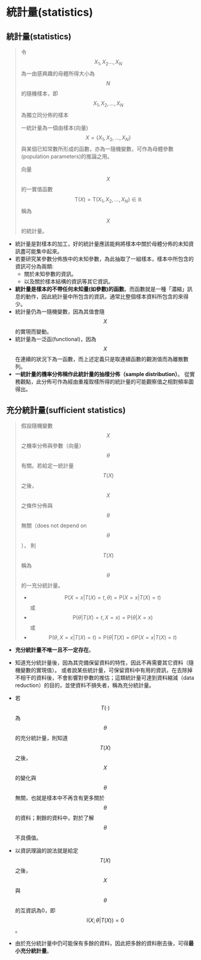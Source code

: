 # 統計量\(statistics\)

## 統計量\(statistics\)

> 令$$X_1,X_2\ldots,X_N$$ 為一由感興趣的母體所得大小為$$N$$的隨機樣本，即$$X_1,X_2, \ldots,X_N$$為獨立同分佈的樣本
>
>  一統計量為一個由樣本\(向量\)$$X=\{X_1,X_2, \ldots,X_N\}$$ 與某個已知常數所形成的函數，亦為一隨機變數，可作為母體參數\(population parameters\)的推論之用。
>
> 向量$$X$$的一實值函數$$\mathrm{T}(X)=\mathrm{T}(X_1,X_2,\ldots ,X_N ) \in \mathbb{R}$$稱為$$X$$的統計量。

*  統計量是對樣本的加工，好的統計量應該能夠將樣本中關於母體分佈的未知資訊盡可能集中起來。
* 若要研究某參數分佈族中的未知參數，為此抽取了一組樣本，樣本中所包含的資訊可分為兩類:
  * 關於未知參數的資訊。
  * 以及關於樣本結構的資訊等其它資訊。
* **統計量是樣本的不帶任何未知量\(如參數\)的函數**。而函數就是一種「濃縮」訊息的動作，因此統計量中所包含的資訊，通常比整個樣本資料所包含的來得少。
* 統計量仍為一隨機變數，因為其值會隨$$X$$的實現而變動。
* 統計量為一泛函\(functional\)，因為$$X$$在連續的狀況下為一函數，而上述定義只是取連續函數的觀測值而為離散數列。
* **一統計量的機率分佈稱作此統計量的抽樣分佈（sample distribution）**。  從實務觀點，此分佈可作為經由重複取樣所得的統計量的可能觀察值之相對頻率圖得出。

## 充分統計量\(sufficient statistics\)

> 假設隨機變數$$X$$之機率分佈與參數（向量）$$\theta$$有關。若給定一統計量 $$T(X)$$之後，$$X$$之條件分佈與$$\theta$$無關（does not depend on $$\theta$$）， 則$$T(X)$$稱為$$\theta$$的一充分統計量。
>
> * $$\mathrm{P}(X=x|T(X)=t, \theta)=\mathrm{P}(X=x|T(X)=t)$$或
> * $$\mathrm{P} (\theta|T(X)=t, X=x) = \mathrm{P}(\theta|X=x)$$或
> * $$\mathrm{P}(\theta, X=x|T(X)=t)=\mathrm{P}(\theta|T(X)=t) \mathrm{P}(X=x|T(X)=t)$$

* **充分統計量不唯一且不一定存在**。
* 知道充分統計量後，因為其完備保留資料的特性，因此不再需要其它資料（隨機變數的實現值）。  或者說某些統計量，可保留資料中有用的資訊，在去除掉不相干的資料後，不會影響對參數的推估；這類統計量可達到資料縮減（data reduction）的目的，並使資料不損失者，稱為充分統計量。
* 若$$T(\cdot)$$為$$\theta$$的充分統計量，則知道$$T(X)$$之後，$$X$$的變化與$$\theta$$無關，也就是樣本中不再含有更多關於$$\theta$$的資料；剩餘的資料中，對於了解$$\theta$$不具價值。
* 以資訊理論的說法就是給定$$T(X)$$之後，$$X$$與$$\theta$$的互資訊為0，即$$\mathrm{I}(X;\theta|T(X))=0$$。

* 由於充分統計量中仍可能保有多餘的資料，因此把多餘的資料刪去後，可得**最小充分統計量**。









